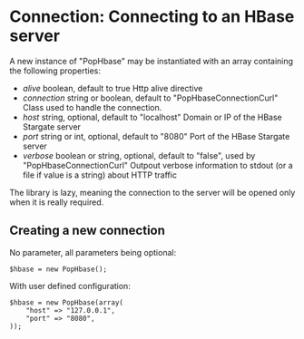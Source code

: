 Connection: Connecting to an HBase server
=========================================

A new instance of "PopHbase" may be instantiated with an array containing the following properties:

-   *alive*
    boolean, default to true
    Http alive directive
-   *connection*
    string or boolean, default to "PopHbaseConnectionCurl"
    Class used to handle the connection.
-   *host*
	string, optional, default to "localhost"
	Domain or IP of the HBase Stargate server
-   *port*
	string or int, optional, default to "8080"
	Port of the HBase Stargate server
-   *verbose*
    boolean or string, optional, default to "false", used by "PopHbaseConnectionCurl"
    Outpout verbose information to stdout (or a file if value is a string) 
    about HTTP traffic

The library is lazy, meaning the connection to the server will be opened only when it is really required.

Creating a new connection
-------------------------

No parameter, all parameters being optional:

	$hbase = new PopHbase();
	
With user defined configuration:

	$hbase = new PopHbase(array(
		"host" => "127.0.0.1",
		"port" => "8080",
	));